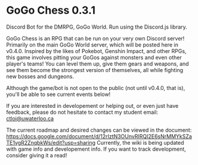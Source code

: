# GoGo Chess 0.3.1

Discord Bot for the DMRPG, GoGo World. Run using the Discord.js library.

GoGo Chess is an RPG that can be run on your very own Discord server! Primarily on the main GoGo World server, which will be posted here in v0.4.0.
Inspired by the likes of Pokebot, Genshin Impact, and other RPGs, this game involves pitting your GoGos against monsters and even other player's teams! You can level them up, give them gears and weapons, and see them become the strongest version of themselves, all while fighting new bosses and dungeons.

Although the game/bot is not open to the public (not until v0.4.0, that is), you'll be able to see current events below!

If you are interested in developement or helping out, or even just have feedback, please do not hesitate to contact my student email: ctloi@uwaterloo.ca


The current roadmap and desired changes can be viewed in the document:
https://docs.google.com/document/d/12rIztN3OUnvRIRQI2E6sNrMMYkSZaTE1vgR2ZnqbkWs/edit?usp=sharing
Currently, the wiki is being updated with game info and developement info. If you want to track development, consider giving it a read!
